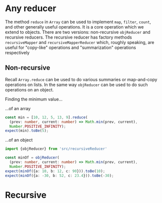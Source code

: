 # Any reducer

The method `reduce` in `Array` can be used to implement `map`, `filter`,
`count`, and other generally useful operations. It is a core operation
which we extend to objects. There are two versions: non-recursive `objReducer`
and recursive reducers. The recursive reducer has factory methods
`recursiveMapper` and `recursiveMapperReducer` which, roughly speaking,
are useful for "copy-like" operations and "summarization" operations
respectively

## Non-recursive

Recall `Array.reduce` can be used to do various summaries or map-and-copy
operations on lists. In the same way `objReducer` can be used to do such
operations on an object.

Finding the minimum value...

...of an array
```typescript doctest
const min = [10, 12, 5, 13, 9].reduce(
  (prev: number, current: number) => Math.min(prev, current),
  Number.POSITIVE_INFINITY);
expect(min).toBe(5);
```
...of an object
```typescript doctest
import {objReducer} from 'src/recursiveReducer'

const minOf = objReducer(
  (prev: number, current: number) => Math.min(prev, current),
  Number.POSITIVE_INFINITY);
expect(minOf({a: 10, b: 12, c: 90})).toBe(10);
expect(minOf({a: -30, b: 52, c: 23.4})).toBe(-30);
```

# Recursive


